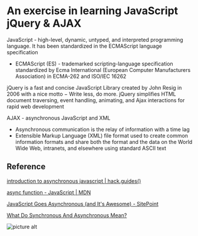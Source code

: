 # An exercise in learning JavaScript jQuery & AJAX

JavaScript - high-level, dynamic, untyped, and interpreted programming language. It has been standardized in the ECMAScript language specification
* ECMAScript (ES) - trademarked scripting-language specification standardized by Ecma International (European Computer Manufacturers Association) in ECMA-262 and ISO/IEC 16262

jQuery is a fast and concise JavaScript Library created by John Resig in 2006 with a nice motto − Write less, do more. jQuery simplifies HTML document traversing, event handling, animating, and Ajax interactions for rapid web development    

AJAX - asynchronous JavaScript and XML
* Asynchronous communication is the relay of information with a time lag
* Extensible Markup Language (XML) file format used to create common information formats and share both the format and the data on the World Wide Web, intranets, and elsewhere using standard ASCII text

## Reference
[introduction to asynchronous javascript | hack.guides()](https://www.pluralsight.com/guides/front-end-javascript/introduction-to-asynchronous-javascript)

[async function - JavaScript | MDN](https://developer.mozilla.org/en-US/docs/Web/JavaScript/Reference/Statements/async_function)

[JavaScript Goes Asynchronous (and It's Awesome) - SitePoint](https://www.sitepoint.com/javascript-goes-asynchronous-awesome/)

[What Do Synchronous And Asynchronous Mean?](http://www.worldwidelearn.com/education-advisor/questions/synchronous-asynchronous-learning.php)

![picture alt](https://upload.wikimedia.org/wikipedia/commons/thumb/0/0b/Ajax-vergleich-en.svg/400px-Ajax-vergleich-en.svg.png "The conventional model for a Web Application versus an application using Ajax")
